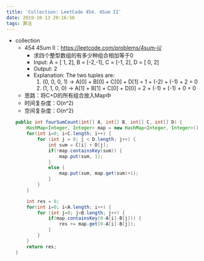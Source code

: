 ```yaml
---
title: 'Collection: LeetCode 454. 4Sum II'
date: 2019-10-13 20:16:56
tags: 算法
---
```


- collection
    - 454 4Sum II：https://leetcode.com/problems/4sum-ii/
        - 求四个整型数组的有多少种组合相加等于0
        - Input: A = [ 1, 2], B = [-2,-1], C = [-1, 2], D = [ 0, 2]
        - Output: 2
        - Explanation: The two tuples are:
            1. (0, 0, 0, 1) -> A[0] + B[0] + C[0] + D[1] = 1 + (-2) + (-1) + 2 = 0
            2. (1, 1, 0, 0) -> A[1] + B[1] + C[0] + D[0] = 2 + (-1) + (-1) + 0 = 0
        <!-- more -->
    - 思路：将C+D的所有组合放入Map中
    - 时间复杂度：O(n^2)
    - 空间复杂度：O(n^2)
    ```java
    public int fourSumCount(int[] A, int[] B, int[] C, int[] D) {
        HashMap<Integer, Integer> map = new HashMap<Integer, Integer>();
        for(int i=0; i<C.length; i++) {
            for (int j = 0; j < D.length; j++) {
                int sum = C[i] + D[j];
                if(!map.containsKey(sum)) {
                    map.put(sum, 1);
                }
                else {
                    map.put(sum, map.get(sum)+1);
                }
            }
        }

        int res = 0;
        for(int i=0; i<A.length; i++) {
            for (int j=0; j<B.length; j++) {
                if(map.containsKey(0-A[i]-B[j])) {
                    res += map.get(0-A[i]-B[j]);
                }
            }
        }
        return res;
    }
    ```
